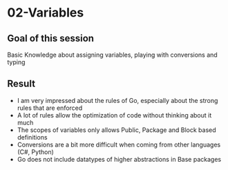 # 02-Variables

## Goal of this session

Basic Knowledge about assigning variables, playing with conversions and typing

## Result

* I am very impressed about the rules of Go, especially about the strong rules that are enforced
* A lot of rules allow the optimization of code without thinking about it much
* The scopes of variables only allows Public, Package and Block based definitions
* Conversions are a bit more difficult when coming from other languages (C#, Python)
* Go does not include datatypes of higher abstractions in Base packages

